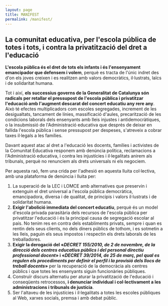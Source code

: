 ```yaml
---
layout: page
title: MANIFEST
permalink: /manifest/
---
```


## La comunitat educativa, per l'escola pública de totes i tots, i contra la privatització del dret a l'educació

**L'escola pública és el dret de tots els infants i és l'ensenyament emancipador que defensem i volem**, perquè es tracta de l'únic indret des d'on els joves creixen i es realitzen amb valors democràtics, il·lustrats, laïcs i de solidaritat humana.

Tot i així, **els successius governs de la Generalitat de Catalunya són radicals per retallar el pressupost de l'escola pública i privatitzar l'educació amb l'augment descarat del concert educatiu any rere any**. Això té efectes multiplicadors com escoles segregades, increment de les desigualtats, tancament de línies, massificació d'aules, precarització de les condicions laborals dels ensenyants amb lleis injustes i antidemocràtiques, o la insubmissió de l'Administració educativa que després de deixar en fallida l'escola pública i sense pressupost per despeses, s'atreveix a cobrar taxes il·legals a les famílies.

Davant aquest atac al dret a l'educació les docents, famílies i activistes de la Comunitat Educativa responem amb denúncia política, reclamacions a l'Administració educativa, i contra les injustícies i il·legalitats anirem als tribunals, perquè no renunciem als drets universals ni els negociem.

Per aquesta raó, fem una crida per l'adhesió en aquesta lluita col·lectiva, amb una plataforma de denúncia i lluita per:

1. La superació de la LEC i LOMCE amb alternatives que preservin i extenguin el dret universal a l'escola pública democràtica, emancipadora, diversa i de qualitat, de principis i valors il·lustrats i de solidaritat humana.
2. **Exigir l'abolició immediata del concert educatiu**, perquè és un model d'escola privada parasitària dels recursos de l'escola pública per privatitzar l'educació i és la principal causa de segregació escolar al país. No tenim res en contra dels establiments privats, sempre i quan es rentin dels seus clients, no dels diners públics de tothom, i es sotmetin a les lleis, paguin els seus impostos i respectin els drets laborals de les treballadores.
3. **Exigir la derogació del «*DECRET 155/2010, de 2 de novembre, de la direcció dels centres educatius públics i del personal directiu professional docent*» i «*DECRET 39/2014, de 25 de març, pel qual es regulen els procediments per definir el perfil i la provisió dels llocs de treball docents*»** per la recuperació de la democràcia als centres públics i que totes les ensenyants siguin funcionàries públiques.
4. Construïr discurs alternatiu per aturar la privatització de l'educació i conseqüents retrocessos, **i denunciar individual i col·lectivament a les administracions i tribunals de justícia**.
5. Ser l'altaveu de les injustícies i il·legalitats a totes les escoles públiques al Web, xarxes socials, premsa i amb debat públic.
